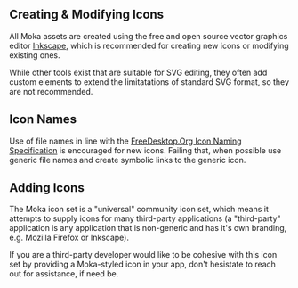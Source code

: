 ## Creating & Modifying Icons

All Moka assets are created using the free and open source vector graphics editor [Inkscape](http://inkscape.org), which is recommended for creating new icons or modifying existing ones.

While other tools exist that are suitable for SVG editing, they often add custom elements to extend the limitatations of standard SVG format, so they are not recommended.

## Icon Names

Use of file names in line with the [FreeDesktop.Org Icon Naming Specification](http://standards.freedesktop.org/icon-naming-spec/icon-naming-spec-latest.html) is encouraged for new icons. Failing that, when possible use generic file names and create symbolic links to the generic icon.

## Adding Icons

The Moka icon set is a "universal" community icon set, which means it attempts to supply icons for many third-party applications (a "third-party" application is any application that is non-generic and has it's own branding, e.g. Mozilla Firefox or Inkscape).

If you are a third-party developer would like to be cohesive with this icon set by providing a Moka-styled icon in your app, don't hesistate to reach out for assistance, if need be.